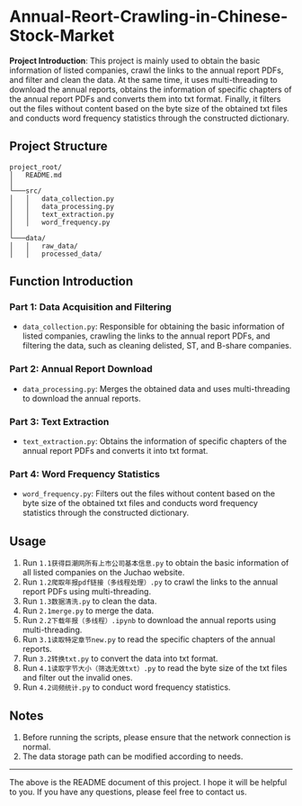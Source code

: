 # Annual-Reort-Crawling-in-Chinese-Stock-Market

**Project Introduction**:
This project is mainly used to obtain the basic information of listed companies, crawl the links to the annual report PDFs, and filter and clean the data. At the same time, it uses multi-threading to download the annual reports, obtains the information of specific chapters of the annual report PDFs and converts them into txt format. Finally, it filters out the files without content based on the byte size of the obtained txt files and conducts word frequency statistics through the constructed dictionary.

## Project Structure
```
project_root/
│   README.md
│
└───src/
│   │   data_collection.py
│   │   data_processing.py
│   │   text_extraction.py
│   │   word_frequency.py
│
└───data/
│   │   raw_data/
│   │   processed_data/
```

## Function Introduction

### Part 1: Data Acquisition and Filtering
- `data_collection.py`: Responsible for obtaining the basic information of listed companies, crawling the links to the annual report PDFs, and filtering the data, such as cleaning delisted, ST, and B-share companies.

### Part 2: Annual Report Download
- `data_processing.py`: Merges the obtained data and uses multi-threading to download the annual reports.

### Part 3: Text Extraction
- `text_extraction.py`: Obtains the information of specific chapters of the annual report PDFs and converts it into txt format.

### Part 4: Word Frequency Statistics
- `word_frequency.py`: Filters out the files without content based on the byte size of the obtained txt files and conducts word frequency statistics through the constructed dictionary.

## Usage
1. Run `1.1获得巨潮网所有上市公司基本信息.py` to obtain the basic information of all listed companies on the Juchao website.
2. Run `1.2爬取年报pdf链接（多线程处理）.py` to crawl the links to the annual report PDFs using multi-threading.
3. Run `1.3数据清洗.py` to clean the data.
4. Run `2.1merge.py` to merge the data.
5. Run `2.2下载年报（多线程）.ipynb` to download the annual reports using multi-threading.
6. Run `3.1读取特定章节new.py` to read the specific chapters of the annual reports.
7. Run `3.2转换txt.py` to convert the data into txt format.
8. Run `4.1读取字节大小（筛选无效txt）.py` to read the byte size of the txt files and filter out the invalid ones.
9. Run `4.2词频统计.py` to conduct word frequency statistics.

## Notes
1. Before running the scripts, please ensure that the network connection is normal.
2. The data storage path can be modified according to needs.

---

The above is the README document of this project. I hope it will be helpful to you. If you have any questions, please feel free to contact us.
